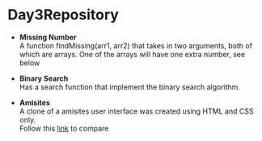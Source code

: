 # Day3Repository

* <b>Missing Number</b><br>
A function findMissing(arr1, arr2) that takes in two arguments, both of which are arrays. One of the arrays will have one extra number, see below

* <b>Binary Search</b><br>
Has a search function that implement the binary search algorithm.

* <b> Amisites </b><br>
A clone of a amisites user interface was created using HTML and CSS only.<br>
Follow this [link](http://amisites.com/ "Amisites") to compare 
